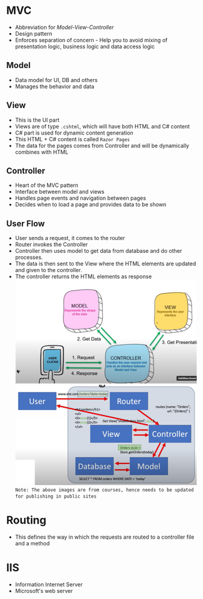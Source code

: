 # MVC

- Abbreviation for _Model-View-Controller_
- Design pattern
- Enforces separation of concern - Help you to avoid mixing of presentation logic, business logic and data access logic

## Model

- Data model for UI, DB and others
- Manages the behavior and data

## View

- This is the UI part
- Views are of type `.cshtml`, which will have both HTML and C# content
- C# part is used for dynamic content generation
- This HTML + C# content is called `Razor Pages`
- The data for the pages comes from Controller and will be dynamically combines with HTML

## Controller

- Heart of the MVC pattern
- Interface between model and views
- Handles page events and navigation between pages
- Decides when to load a page and provides data to be shown

## User Flow

- User sends a request, it comes to the router
- Router invokes the Controller
- Controller then uses model to get data from database and do other processes.
- The data is then sent to the View where the HTML elements are updated and given to the controller.
- The controller returns the HTML elements as response
  ![MVCEg1](./Images/MVCEg1.PNG)
  ![MVCEg2](./Images/MVCEg2.PNG)
  `Note: The above images are from courses, hence needs to be updated for publishing in public sites`

# Routing

- This defines the way in which the requests are routed to a controller file and a method

# IIS

- Information Internet Server
- Microsoft's web server
